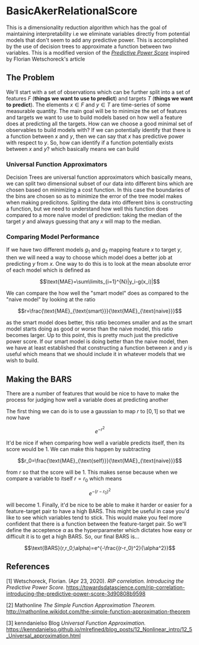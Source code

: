 # BasicAkerRelationalScore
This is a dimensionality reduction algorithm which has the goal of maintaining interpretability i.e we eliminate variables directly from potential models that don't seem to add any predictive power. This is accomplished by the use of decision trees to approximate a function between two variables. This is a modified version of the [*Predictive Power Score*](#1) inspired by Florian Wetschoreck's article 

## The Problem
We'll start with a set of observations which can be further split into a set of features $F$ (**things we want to use to predict**) and targets $T$ (**things we want to predict**). The elements $x\in F$ and $y\in T$ are time-series of some measurable quantity. The main goal will be to minimize the set of features and targets we want to use to build models based on how well a feature does at predicting all the targets. How can we choose a good minimal set of observables to build models with? If we can potentially identify that there is a function between $x$ and $y$, then we can say that $x$ has predictive power with respect to $y$. So, how can identify if a function potentially exists between $x$ and $y$? which basically means we can build 

### Universal Function Approximators
Decision Trees are universal function approximators which basically means, we can split two dimensional subset of our data into different bins which are chosen based on minimizing a cost function. In this case the boundaries of the bins are chosen so as to minimize the error of the tree model makes when making predicitons. Spliting the data into different bins is constructing a function, but we need to understand how well this function does compared to a more naive model of prediction: taking the median of the target $y$ and always guessing that any $x$ will map to the median. 
 
### Comparing Model Performance
If we have two different models $g_1$ and $g_2$ mapping feature $x$ to  target $y$, then we will need a way to choose which model does a better job at predicting $y$ from $x$. One way to do this is to look at the mean absolute error of each model which is defined as

$$\text{MAE}=\sum\limits_{i=1}^{N}|y_i-g(x_i)|$$ 

We can compare the how well the "smart model" does as compared to the "naive model" by looking at the ratio 

$$r=\frac{\text{MAE}_{\text{smart}}}{\text{MAE}_{\text{naive}}}$$

as the smart model does better, this ratio becomes smaller and as the smart model starts doing as good or worse than the naive model, this ratio becomes larger. Up to this point, this is pretty much just the predictive power score. If our smart model is doing better than the naive model, then we have at least established that constructing a function between $x$ and $y$ is useful which means that we should include it in whatever models that we wish to build.

## Making the BARS 

There are a number of features that would be nice to have to make the process for judging how well a variable does at predicting another

The first thing we can do is to use a gaussian to map $r$ to $[0,1]$ so that we now have

$$e^{-r^2}$$

It'd be nice if when comparing how well a variable predicts itself, then its score would be $1$. We can make this happen by subtracting 

$$r_0=\frac{\text{MAE}_{\text{self}}}{\text{MAE}_{\text{naive}}}$$

from $r$ so that the score will be $1$. This makes sense because when we compare a variable to itself $r=r_0$ which means

$$e^{-(r-r_0)^2}$$

will become $1$. Finally, it'd be nice to be able to make it harder or easier for a feature-target pair to have a high BARS. This might be useful in case you'd like to see which variables tend to stick. This would make you feel more confident that there is a function between the feature-target pair. So we'll define the acceptence $\alpha$ as the hyperparameter which dictates how easy or difficult it is to get a high BARS. So, our final BARS is...

$$\text{BARS}(r,r_0;\alpha)=e^{-\frac{(r-r_0)^2}{\alpha^2}}$$



## References
<a id="1">[1]</a> 
Wetschoreck, Florian. (Apr 23, 2020). 
*RIP correlation. Introducing the Predictive Power Score.*
https://towardsdatascience.com/rip-correlation-introducing-the-predictive-power-score-3d90808b9598

<a id="2">[2]</a>
Mathonline
*The Simple Function Approximation Theorem.*
http://mathonline.wikidot.com/the-simple-function-approximation-theorem

<a id="3">[3]</a>
kenndanielso Blog
*Universal Function Approximation.*
https://kenndanielso.github.io/mlrefined/blog_posts/12_Nonlinear_intro/12_5_Universal_approximation.html


